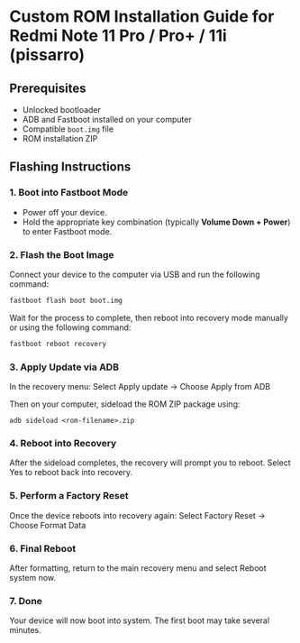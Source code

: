 # Custom ROM Installation Guide for Redmi Note 11 Pro / Pro+ / 11i (pissarro)

## Prerequisites

- Unlocked bootloader
- ADB and Fastboot installed on your computer
- Compatible `boot.img` file
- ROM installation ZIP

## Flashing Instructions

### 1. Boot into Fastboot Mode

- Power off your device.
- Hold the appropriate key combination (typically **Volume Down + Power**) to enter Fastboot mode.

### 2. Flash the Boot Image

Connect your device to the computer via USB and run the following command:

```bash
fastboot flash boot boot.img
```

Wait for the process to complete, then reboot into recovery mode manually or using the following command:

```bash
fastboot reboot recovery
```

### 3. Apply Update via ADB

In the recovery menu: Select Apply update -> Choose Apply from ADB

Then on your computer, sideload the ROM ZIP package using:

```
adb sideload <rom-filename>.zip
```

### 4. Reboot into Recovery

After the sideload completes, the recovery will prompt you to reboot. Select Yes to reboot back into recovery.

### 5. Perform a Factory Reset

Once the device reboots into recovery again: Select Factory Reset -> Choose Format Data    

### 6. Final Reboot

After formatting, return to the main recovery menu and select Reboot system now.

### 7. Done

Your device will now boot into system. The first boot may take several minutes.